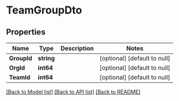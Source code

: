 # TeamGroupDto

## Properties
Name | Type | Description | Notes
------------ | ------------- | ------------- | -------------
**GroupId** | **string** |  | [optional] [default to null]
**OrgId** | **int64** |  | [optional] [default to null]
**TeamId** | **int64** |  | [optional] [default to null]

[[Back to Model list]](../README.md#documentation-for-models) [[Back to API list]](../README.md#documentation-for-api-endpoints) [[Back to README]](../README.md)


